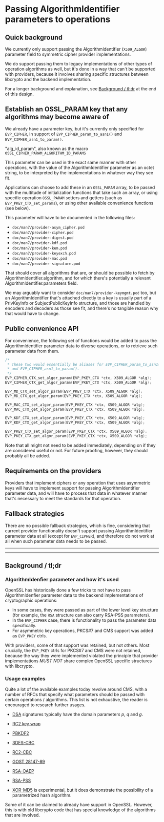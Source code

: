 Passing AlgorithmIdentifier parameters to operations
====================================================

Quick background
----------------

We currently only support passing the AlgorithmIdentifier (`X509_ALGOR`)
parameter field to symmetric cipher provider implementations.

We do support passing them to legacy implementations of other types of
operation algorithms as well, but it's done in a way that can't be supported
with providers, because it involves sharing specific structures between
libcrypto and the backend implementation.

For a longer background and explanation, see
[Background / tl;dr](#background-tldr) at the end of this design.

Establish an OSSL_PARAM key that any algorithms may become aware of
-------------------------------------------------------------------

We already have a parameter key, but it's currently only specified for
`EVP_CIPHER`, in support of `EVP_CIPHER_param_to_asn1()` and
`EVP_CIPHER_asn1_to_param()`.

"alg_id_param", also known as the macro `OSSL_CIPHER_PARAM_ALGORITHM_ID_PARAMS`

This parameter can be used in the exact same manner with other operations,
with the value of the AlgorithmIdentifier parameter as an octet string, to
be interpreted by the implementations in whatever way they see fit.

Applications can choose to add these in an `OSSL_PARAM` array, to be passed
with the multitude of initialization functions that take such an array, or
using specific operation `OSSL_PARAM` setters and getters (such as
`EVP_PKEY_CTX_set_params`), or using other available convenience functions
(see below).

This parameter will have to be documented in the following files:

- `doc/man7/provider-asym_cipher.pod`
- `doc/man7/provider-cipher.pod`
- `doc/man7/provider-digest.pod`
- `doc/man7/provider-kdf.pod`
- `doc/man7/provider-kem.pod`
- `doc/man7/provider-keyexch.pod`
- `doc/man7/provider-mac.pod`
- `doc/man7/provider-signature.pod`

That should cover all algorithms that are, or should be possible to fetch by
AlgorithmIdentifier.algorithm, and for which there's potentially a relevant
AlgorithmIdentifier.parameters field.

We may arguably want to consider `doc/man7/provider-keymgmt.pod` too, but
an AlgorithmIdentifier that's attached directly to a key is usually part of
a PrivKeyInfo or SubjectPublicKeyInfo structure, and those are handled by
encoders and decoders as those see fit, and there's no tangible reason why
that would have to change.

Public convenience API
----------------------

For convenience, the following set of functions would be added to pass the
AlgorithmIdentifier parameter data to diverse operations, or to retrieve
such parameter data from them.

``` C
/*
 * These two would essentially be aliases for EVP_CIPHER_param_to_asn1()
 * and EVP_CIPHER_asn1_to_param().
 */
EVP_CIPHER_CTX_set_algor_param(EVP_PKEY_CTX *ctx, X509_ALGOR *alg);
EVP_CIPHER_CTX_get_algor_param(EVP_PKEY_CTX *ctx, X509_ALGOR *alg);

EVP_MD_CTX_set_algor_param(EVP_PKEY_CTX *ctx, X509_ALGOR *alg);
EVP_MD_CTX_get_algor_param(EVP_PKEY_CTX *ctx, X509_ALGOR *alg);

EVP_MAC_CTX_set_algor_param(EVP_PKEY_CTX *ctx, X509_ALGOR *alg);
EVP_MAC_CTX_get_algor_param(EVP_PKEY_CTX *ctx, X509_ALGOR *alg);

EVP_KDF_CTX_set_algor_param(EVP_PKEY_CTX *ctx, X509_ALGOR *alg);
EVP_KDF_CTX_get_algor_param(EVP_PKEY_CTX *ctx, X509_ALGOR *alg);

EVP_PKEY_CTX_set_algor_param(EVP_PKEY_CTX *ctx, X509_ALGOR *alg);
EVP_PKEY_CTX_get_algor_param(EVP_PKEY_CTX *ctx, X509_ALGOR *alg);
```

Note that all might not need to be added immediately, depending on if they
are considered useful or not.  For future proofing, however, they should
probably all be added.

Requirements on the providers
-----------------------------

Providers that implement ciphers or any operation that uses asymmetric keys
will have to implement support for passing AlgorithmIdentifier parameter
data, and will have to process that data in whatever manner that's necessary
to meet the standards for that operation.

Fallback strategies
-------------------

There are no possible fallback strategies, which is fine, considering that
current provider functionality doesn't support passing AlgorithmIdentifier
parameter data at all (except for `EVP_CIPHER`), and therefore do not work
at all when such parameter data needs to be passed.

-----

-----

Background / tl;dr
------------------

### AlgorithmIdenfier parameter and how it's used

OpenSSL has historically done a few tricks to not have to pass
AlgorithmIdenfier parameter data to the backend implementations of
cryptographic operations:

- In some cases, they were passed as part of the lower level key structure
  (for example, the `RSA` structure can also carry RSA-PSS parameters).
- In the `EVP_CIPHER` case, there is functionality to pass the parameter
  data specifically.
- For asymmetric key operations, PKCS#7 and CMS support was added as
  `EVP_PKEY` ctrls.

With providers, some of that support was retained, but not others.  Most
crucially, the `EVP_PKEY` ctrls for PKCS#7 and CMS were not retained,
because the way they were implemented violated the principle that provider
implementations *MUST NOT* share complex OpenSSL specific structures with
libcrypto.

### Usage examples

Quite a lot of the available examples today revolve around CMS, with a
number of RFCs that specify what parameters should be passed with certain
operations / algorithms.  This list is not exhaustive, the reader is
encouraged to research further usages.

- [DSA](https://www.rfc-editor.org/rfc/rfc3370#section-3.1) signatures
  typically have the domain parameters *p*, *q* and *g*.
- [RC2 key wrap](https://www.rfc-editor.org/rfc/rfc3370#section-4.3.2)
- [PBKDF2](https://www.rfc-editor.org/rfc/rfc3370#section-4.4.1)
- [3DES-CBC](https://www.rfc-editor.org/rfc/rfc3370#section-5.1)
- [RC2-CBC](https://www.rfc-editor.org/rfc/rfc3370#section-5.2)

- [GOST 28147-89](https://www.rfc-editor.org/rfc/rfc4490.html#section-5.1)

- [RSA-OAEP](https://www.rfc-editor.org/rfc/rfc8017#appendix-A.2.1)
- [RSA-PSS](https://www.rfc-editor.org/rfc/rfc8017#appendix-A.2.3)

- [XOR-MD5](https://www.rfc-editor.org/rfc/rfc6210.html) is experimental,
  but it does demonstrate the possibility of a parametrized hash algorithm.

Some of it can be claimed to already have support in OpenSSL.  However, this
is with old libcrypto code that has special knowledge of the algorithms that
are involved.
